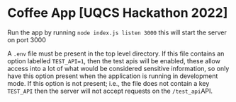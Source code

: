 # Coffee App [UQCS Hackathon 2022]
Run the app by running ``node index.js listen 3000`` this will start the server on port 3000

A ``.env`` file must be present in the top level directory. If this file contains an option labelled ``TEST_API=1``,
then the test apis will be enabled, these allow access into a lot of what would be considered sensitive information, so 
only have this option present when the application is running in development mode. If this option is not present; i.e.,
the file does not contain a key ``TEST_API`` then the server will not accept requests on the ``/test_api``API.